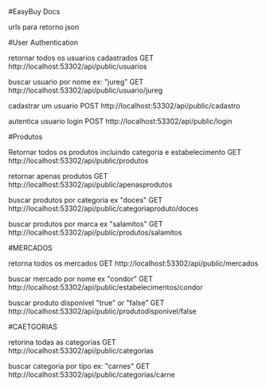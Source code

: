 #EasyBuy Docs

urls para retorno json

#User Authentication

retornar todos os usuarios cadastrados GET http://localhost:53302/api/public/usuarios

buscar usuario por nome ex: "jureg" GET http://localhost:53302/api/public/usuario/jureg

cadastrar um usuario POST http://localhost:53302/api/public/cadastro

autentica usuario login POST http://localhost:53302/api/public/login

#Produtos

Retornar todos os produtos incluindo categoria e estabelecimento GET http://localhost:53302/api/public/produtos

retornar apenas produtos GET http://localhost:53302/api/public/apenasprodutos

buscar produtos por categoria ex "doces" GET http://localhost:53302/api/public/categoriaproduto/doces

buscar produtos por marca ex "salamitos" GET http://localhost:53302/api/public/produtos/salamitos

#MERCADOS

retorna todos os mercados GET http://localhost:53302/api/public/mercados

buscar mercado por nome ex "condor" GET http://localhost:53302/api/public/estabelecimentos/condor

buscar produto disponivel "true" or "false" GET http://localhost:53302/api/public/produtodisponivel/false

#CAETGORIAS

retorina todas as categorias GET http://localhost:53302/api/public/categorias

buscar categoria por tipo ex: "carnes" GET http://localhost:53302/api/public/categorias/carne
